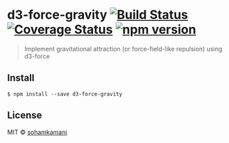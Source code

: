 # d3-force-gravity [![Build Status](https://travis-ci.org/sohamkamani/d3-force-gravity.svg?branch=master)](https://travis-ci.org/sohamkamani/d3-force-gravity) [![Coverage Status](https://coveralls.io/repos/sohamkamani/d3-force-gravity/badge.svg?branch=master&service=github)](https://coveralls.io/github/sohamkamani/d3-force-gravity?branch=master) [![npm version](https://badge.fury.io/js/d3-force-gravity.svg)](https://badge.fury.io/js/d3-force-gravity)

> Implement gravitational attraction (or force-field-like repulsion) using d3-force


## Install

```
$ npm install --save d3-force-gravity
```

## License

MIT © [sohamkamani](https://github.com/sohamkamani)
